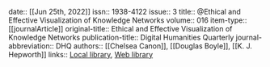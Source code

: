 date:: [[Jun 25th, 2022]]
issn:: 1938-4122
issue:: 3
title:: @Ethical and Effective Visualization of Knowledge Networks
volume:: 016
item-type:: [[journalArticle]]
original-title:: Ethical and Effective Visualization of Knowledge Networks
publication-title:: Digital Humanities Quarterly
journal-abbreviation:: DHQ
authors:: [[Chelsea Canon]], [[Douglas Boyle]], [[K. J. Hepworth]]
links:: [Local library](zotero://select/groups/2386895/items/CGUC8IM4), [Web library](https://www.zotero.org/groups/2386895/items/CGUC8IM4)
